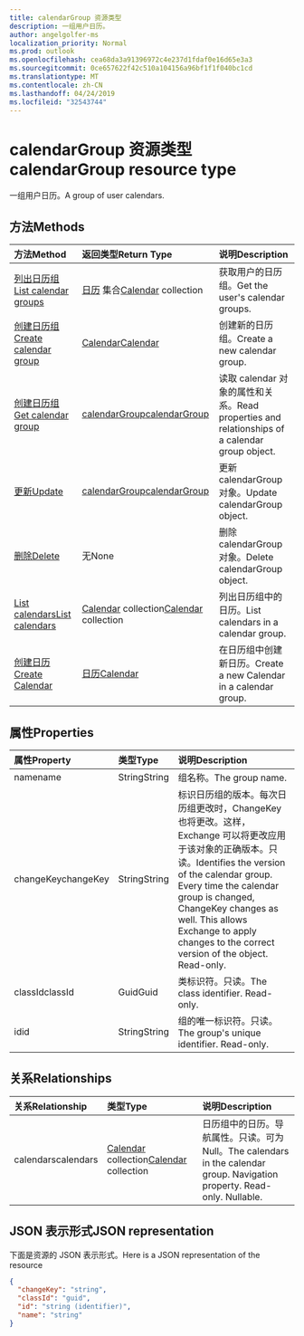 ```yaml
---
title: calendarGroup 资源类型
description: 一组用户日历。
author: angelgolfer-ms
localization_priority: Normal
ms.prod: outlook
ms.openlocfilehash: cea68da3a91396972c4e237d1fdaf0e16d65e3a3
ms.sourcegitcommit: 0ce657622f42c510a104156a96bf1f1f040bc1cd
ms.translationtype: MT
ms.contentlocale: zh-CN
ms.lasthandoff: 04/24/2019
ms.locfileid: "32543744"
---
```

# <a name="calendargroup-resource-type"></a><span data-ttu-id="3e5af-103">calendarGroup 资源类型</span><span class="sxs-lookup"><span data-stu-id="3e5af-103">calendarGroup resource type</span></span>

<span data-ttu-id="3e5af-104">一组用户日历。</span><span class="sxs-lookup"><span data-stu-id="3e5af-104">A group of user calendars.</span></span>

## <a name="methods"></a><span data-ttu-id="3e5af-105">方法</span><span class="sxs-lookup"><span data-stu-id="3e5af-105">Methods</span></span>

| <span data-ttu-id="3e5af-106">方法</span><span class="sxs-lookup"><span data-stu-id="3e5af-106">Method</span></span>                                                      | <span data-ttu-id="3e5af-107">返回类型</span><span class="sxs-lookup"><span data-stu-id="3e5af-107">Return Type</span></span>                        | <span data-ttu-id="3e5af-108">说明</span><span class="sxs-lookup"><span data-stu-id="3e5af-108">Description</span></span>                                                   |
| :---------------------------------------------------------- | :--------------------------------- | :------------------------------------------------------------ |
| [<span data-ttu-id="3e5af-109">列出日历组</span><span class="sxs-lookup"><span data-stu-id="3e5af-109">List calendar groups</span></span>](../api/user-list-calendargroups.md)  | <span data-ttu-id="3e5af-110">[日历](calendar.md) 集合</span><span class="sxs-lookup"><span data-stu-id="3e5af-110">[Calendar](calendar.md) collection</span></span> | <span data-ttu-id="3e5af-111">获取用户的日历组。</span><span class="sxs-lookup"><span data-stu-id="3e5af-111">Get the user's calendar groups.</span></span>                               |
| [<span data-ttu-id="3e5af-112">创建日历组</span><span class="sxs-lookup"><span data-stu-id="3e5af-112">Create calendar group</span></span>](../api/user-post-calendargroups.md) | [<span data-ttu-id="3e5af-113">Calendar</span><span class="sxs-lookup"><span data-stu-id="3e5af-113">Calendar</span></span>](calendar.md)            | <span data-ttu-id="3e5af-114">创建新的日历组。</span><span class="sxs-lookup"><span data-stu-id="3e5af-114">Create a new calendar group.</span></span>                                  |
| [<span data-ttu-id="3e5af-115">创建日历组</span><span class="sxs-lookup"><span data-stu-id="3e5af-115">Get calendar group</span></span>](../api/calendargroup-get.md)           | [<span data-ttu-id="3e5af-116">calendarGroup</span><span class="sxs-lookup"><span data-stu-id="3e5af-116">calendarGroup</span></span>](calendargroup.md)  | <span data-ttu-id="3e5af-117">读取 calendar 对象的属性和关系。</span><span class="sxs-lookup"><span data-stu-id="3e5af-117">Read properties and relationships of a calendar group object.</span></span> |
| [<span data-ttu-id="3e5af-118">更新</span><span class="sxs-lookup"><span data-stu-id="3e5af-118">Update</span></span>](../api/calendargroup-update.md)                    | [<span data-ttu-id="3e5af-119">calendarGroup</span><span class="sxs-lookup"><span data-stu-id="3e5af-119">calendarGroup</span></span>](calendargroup.md)  | <span data-ttu-id="3e5af-120">更新 calendarGroup 对象。</span><span class="sxs-lookup"><span data-stu-id="3e5af-120">Update calendarGroup object.</span></span>                                  |
| [<span data-ttu-id="3e5af-121">删除</span><span class="sxs-lookup"><span data-stu-id="3e5af-121">Delete</span></span>](../api/calendargroup-delete.md)                    | <span data-ttu-id="3e5af-122">无</span><span class="sxs-lookup"><span data-stu-id="3e5af-122">None</span></span>                               | <span data-ttu-id="3e5af-123">删除 calendarGroup 对象。</span><span class="sxs-lookup"><span data-stu-id="3e5af-123">Delete calendarGroup object.</span></span>                                  |
| [<span data-ttu-id="3e5af-124">List calendars</span><span class="sxs-lookup"><span data-stu-id="3e5af-124">List calendars</span></span>](../api/calendargroup-list-calendars.md)    | <span data-ttu-id="3e5af-125">[Calendar](calendar.md) collection</span><span class="sxs-lookup"><span data-stu-id="3e5af-125">[Calendar](calendar.md) collection</span></span> | <span data-ttu-id="3e5af-126">列出日历组中的日历。</span><span class="sxs-lookup"><span data-stu-id="3e5af-126">List calendars in a calendar group.</span></span>                           |
| [<span data-ttu-id="3e5af-127">创建日历</span><span class="sxs-lookup"><span data-stu-id="3e5af-127">Create Calendar</span></span>](../api/calendargroup-post-calendars.md)   | [<span data-ttu-id="3e5af-128">日历</span><span class="sxs-lookup"><span data-stu-id="3e5af-128">Calendar</span></span>](calendar.md)            | <span data-ttu-id="3e5af-129">在日历组中创建新日历。</span><span class="sxs-lookup"><span data-stu-id="3e5af-129">Create a new Calendar in a calendar group.</span></span>                    |

## <a name="properties"></a><span data-ttu-id="3e5af-130">属性</span><span class="sxs-lookup"><span data-stu-id="3e5af-130">Properties</span></span>

| <span data-ttu-id="3e5af-131">属性</span><span class="sxs-lookup"><span data-stu-id="3e5af-131">Property</span></span>  | <span data-ttu-id="3e5af-132">类型</span><span class="sxs-lookup"><span data-stu-id="3e5af-132">Type</span></span>   | <span data-ttu-id="3e5af-133">说明</span><span class="sxs-lookup"><span data-stu-id="3e5af-133">Description</span></span>                                                                                                                                                                                               |
| :-------- | :----- | :-------------------------------------------------------------------------------------------------------------------------------------------------------------------------------------------------------- |
| <span data-ttu-id="3e5af-134">name</span><span class="sxs-lookup"><span data-stu-id="3e5af-134">name</span></span>      | <span data-ttu-id="3e5af-135">String</span><span class="sxs-lookup"><span data-stu-id="3e5af-135">String</span></span> | <span data-ttu-id="3e5af-136">组名称。</span><span class="sxs-lookup"><span data-stu-id="3e5af-136">The group name.</span></span>                                                                                                                                                                                           |
| <span data-ttu-id="3e5af-137">changeKey</span><span class="sxs-lookup"><span data-stu-id="3e5af-137">changeKey</span></span> | <span data-ttu-id="3e5af-138">String</span><span class="sxs-lookup"><span data-stu-id="3e5af-138">String</span></span> | <span data-ttu-id="3e5af-p101">标识日历组的版本。每次日历组更改时，ChangeKey 也将更改。这样，Exchange 可以将更改应用于该对象的正确版本。只读。</span><span class="sxs-lookup"><span data-stu-id="3e5af-p101">Identifies the version of the calendar group. Every time the calendar group is changed, ChangeKey changes as well. This allows Exchange to apply changes to the correct version of the object. Read-only.</span></span> |
| <span data-ttu-id="3e5af-143">classId</span><span class="sxs-lookup"><span data-stu-id="3e5af-143">classId</span></span>   | <span data-ttu-id="3e5af-144">Guid</span><span class="sxs-lookup"><span data-stu-id="3e5af-144">Guid</span></span>   | <span data-ttu-id="3e5af-p102">类标识符。只读。</span><span class="sxs-lookup"><span data-stu-id="3e5af-p102">The class identifier. Read-only.</span></span>                                                                                                                                                                          |
| <span data-ttu-id="3e5af-147">id</span><span class="sxs-lookup"><span data-stu-id="3e5af-147">id</span></span>        | <span data-ttu-id="3e5af-148">String</span><span class="sxs-lookup"><span data-stu-id="3e5af-148">String</span></span> | <span data-ttu-id="3e5af-p103">组的唯一标识符。只读。</span><span class="sxs-lookup"><span data-stu-id="3e5af-p103">The group's unique identifier. Read-only.</span></span>                                                                                                                                                                 |

## <a name="relationships"></a><span data-ttu-id="3e5af-151">关系</span><span class="sxs-lookup"><span data-stu-id="3e5af-151">Relationships</span></span>

| <span data-ttu-id="3e5af-152">关系</span><span class="sxs-lookup"><span data-stu-id="3e5af-152">Relationship</span></span> | <span data-ttu-id="3e5af-153">类型</span><span class="sxs-lookup"><span data-stu-id="3e5af-153">Type</span></span>                               | <span data-ttu-id="3e5af-154">说明</span><span class="sxs-lookup"><span data-stu-id="3e5af-154">Description</span></span>                                                                    |
| :----------- | :--------------------------------- | :----------------------------------------------------------------------------- |
| <span data-ttu-id="3e5af-155">calendars</span><span class="sxs-lookup"><span data-stu-id="3e5af-155">calendars</span></span>    | <span data-ttu-id="3e5af-156">[Calendar](calendar.md) collection</span><span class="sxs-lookup"><span data-stu-id="3e5af-156">[Calendar](calendar.md) collection</span></span> | <span data-ttu-id="3e5af-p104">日历组中的日历。导航属性。只读。可为 Null。</span><span class="sxs-lookup"><span data-stu-id="3e5af-p104">The calendars in the calendar group. Navigation property. Read-only. Nullable.</span></span> |

## <a name="json-representation"></a><span data-ttu-id="3e5af-161">JSON 表示形式</span><span class="sxs-lookup"><span data-stu-id="3e5af-161">JSON representation</span></span>

<span data-ttu-id="3e5af-162">下面是资源的 JSON 表示形式。</span><span class="sxs-lookup"><span data-stu-id="3e5af-162">Here is a JSON representation of the resource</span></span>

<!--{
  "blockType": "resource",
  "optionalProperties": [
    "calendars"
  ],
  "keyProperty": "id",
  "baseType": "microsoft.graph.entity",
  "@odata.type": "microsoft.graph.calendarGroup",
  "@odata.annotations": [
    {
      "property": "calendars",
      "capabilities": {
        "changeTracking": false,
        "expandable": false,
        "navigability": "single",
        "searchable": false
      }
    }
  ]
}-->

```json
{
  "changeKey": "string",
  "classId": "guid",
  "id": "string (identifier)",
  "name": "string"
}
```

<!-- uuid: 8fcb5dbc-d5aa-4681-8e31-b001d5168d79
2015-10-25 14:57:30 UTC -->

<!-- {
  "type": "#page.annotation",
  "description": "calendarGroup resource",
  "keywords": "",
  "section": "documentation",
  "tocPath": ""
}-->
